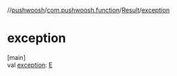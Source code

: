 //[pushwoosh](../../../index.md)/[com.pushwoosh.function](../index.md)/[Result](index.md)/[exception](exception.md)

# exception

[main]\
val [exception](exception.md): [E](index.md)
